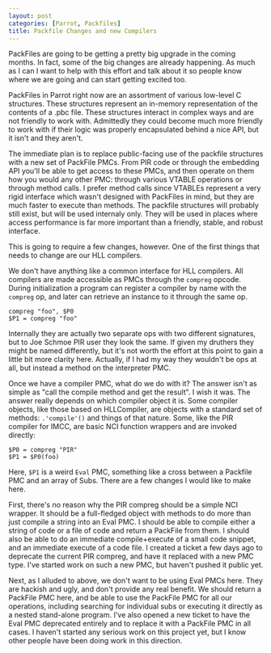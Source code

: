 ```yaml
---
layout: post
categories: [Parrot, Packfiles]
title: Packfile Changes and new Compilers
---
```


PackFiles are going to be getting a pretty big upgrade in the coming months.
In fact, some of the big changes are already happening. As much as I can I
want to help with this effort and talk about it so people know where we are
going and can start getting excited too.

PackFiles in Parrot right now are an assortment of various low-level C
structures. These structures represent an in-memory representation of the
contents of a .pbc file. These structures interact in complex ways and are not
friendly to work with. Admittedly they could become much more friendly to work
with if their logic was properly encapsulated behind a nice API, but it isn't
and they aren't.

The immediate plan is to replace public-facing use of the packfile structures
with a new set of PackFile PMCs. From PIR code or through the embedding API
you'll be able to get access to these PMCs, and then operate on them how you
would any other PMC: through various VTABLE operations or through method
calls. I prefer method calls since VTABLEs represent a very rigid interface
which wasn't designed with PackFiles in mind, but they are much faster to
execute than methods. The packfile structures will probably still exist, but
will be used internaly only. They will be used in places where access
performance is far more important than a friendly, stable, and robust
interface.

This is going to require a few changes, however. One of the first things that
needs to change are our HLL compilers.

We don't have anything like a common interface for HLL compilers. All
compilers are made accessible as PMCs through the `compreg` opcode. During
initialization a program can register a compiler by name with the `compreg`
op, and later can retrieve an instance to it through the same op.

    compreg "foo", $P0
    $P1 = compreg "foo"

Internally they are actually two separate ops with two different signatures,
but to Joe Schmoe PIR user they look the same. If given my druthers they might
be named differently, but it's not worth the effort at this point to gain a
little bit more clarity here. Actually, if I had my way they wouldn't be ops
at all, but instead a method on the interpreter PMC.

Once we have a compiler PMC, what do we do with it? The answer isn't as simple
as "call the compile method and get the result". I wish it was. The answer
really depends on which compiler object it is. Some compiler objects, like
those based on HLLCompiler, are objects with a standard set of methods:
`.'compile'()` and things of that nature. Some, like the PIR compiler for
IMCC, are basic NCI function wrappers and are invoked directly:

    $P0 = compreg "PIR"
    $P1 = $P0(foo)

Here, `$P1` is a weird `Eval` PMC, something like a cross between a Packfile
PMC and an array of Subs. There are a few changes I would like to make here.

First, there's no reason why the PIR compreg should be a simple NCI wrapper.
It should be a full-fledged object with methods to do more than just compile a
string into an Eval PMC. I should be able to compile either a string of code
or a file of code and return a PackFile from them. I should also be able to do
an immediate compile+execute of a small code snippet, and an immediate execute
of a code file. I created a ticket a few days ago to deprecate the current PIR
compreg, and have it replaced with a new PMC type. I've started work on such a
new PMC, but haven't pushed it public yet.

Next, as I alluded to above, we don't want to be using Eval PMCs here. They
are hackish and ugly, and don't provide any real benefit. We should return a
PackFile PMC here, and be able to use the PackFile PMC for all our operations,
including searching for individual subs or executing it directly as a nested
stand-alone program. I've also opened a new ticket to have the Eval PMC
deprecated entirely and to replace it with a PackFile PMC in all cases. I
haven't started any serious work on this project yet, but I know other people
have been doing work in this direction.

